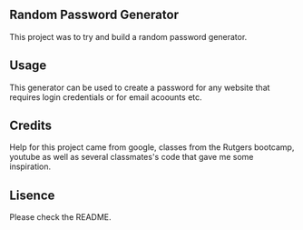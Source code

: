 ## Random Password Generator

This project was to try and build a random password generator.

## Usage
This generator can be used to create a password for any 
website that requires login credentials or for email acoounts etc.

## Credits
Help for this project came from google, classes from the Rutgers bootcamp, youtube 
as well as several classmates's code that gave me some inspiration.

## Lisence
Please check the README.
